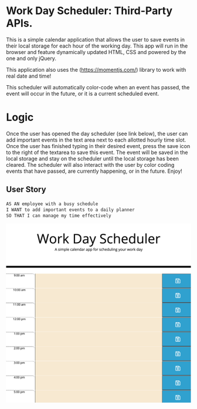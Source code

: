 # Work Day Scheduler: Third-Party APIs.

This is a simple calendar application that allows the user to save events in their local storage for each hour of the working day.  This app will run in the browser and feature dynamically updated HTML, CSS and powered by the one and only jQuery.

This application also uses the (https://momentjs.com/) library to work with real date and time!

This scheduler will automatically color-code when an event has passed, the event will occur in the future, or it is a current scheduled event. 

# Logic 

Once the user has opened the day scheduler (see link below), the user can add important events in the text area next to each allotted hourly time slot.  Once the user has finished typing in their desired event, press the save icon to the right of the textarea to save this event.  The event will be saved in the local storage and stay on the scheduler until the local storage has been cleared.  The scheduler will also interact with the user by color coding events that have passed, are currently happening, or in the future.  Enjoy!

## User Story

```
AS AN employee with a busy schedule
I WANT to add important events to a daily planner
SO THAT I can manage my time effectively
```


![dayplanner.png](./Assets/dayplanner.png)
